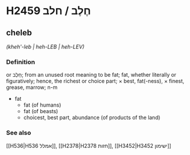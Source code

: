 # H2459 חֶלֶב / חלב

## cheleb

_(kheh'-leb | heh-LEB | heh-LEV)_

### Definition

or חֵלֶב; from an unused root meaning to be fat; fat, whether literally or figuratively; hence, the richest or choice part; × best, fat(-ness), × finest, grease, marrow; n-m

- fat
  - fat (of humans)
  - fat (of beasts)
  - choicest, best part, abundance (of products of the land)

### See also

[[H536|H536 אמלל]], [[H2378|H2378 חזות]], [[H3452|H3452 ישימון]]
